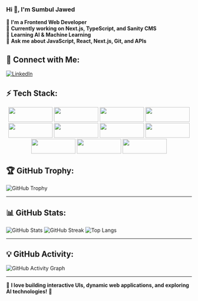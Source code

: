 ### Hi 👋, I'm Sumbul Jawed 

🚀 **I'm a Frontend Web Developer**  
🔭 **Currently working on Next.js, TypeScript, and Sanity CMS**  
🌱 **Learning AI & Machine Learning**  
💬 **Ask me about JavaScript, React, Next.js, Git, and APIs** 

## 👤 Connect with Me:
[![LinkedIn](https://img.shields.io/badge/-LinkedIn-blue?style=flat&logo=linkedin)](https://www.linkedin.com/in/sumbul-jawed-b9a5231b5/)

## ⚡ Tech Stack:
  <p align="center">
  <img src="https://img.shields.io/badge/-HTML5-darkorange?style=flat&logo=html5" width="120" height="40"/>
  <img src="https://img.shields.io/badge/-CSS3-blue?style=flat&logo=css3" width="120" height="40"/>
  <img src="https://img.shields.io/badge/-JavaScript-yellow?style=flat&logo=javascript" width="120" height="40"/>
  <img src="https://img.shields.io/badge/-TypeScript-lightblue?style=flat&logo=typescript" width="120" height="40"/>
  <img src="https://img.shields.io/badge/-React-white?style=flat&logo=react" width="120" height="40"/>
  <img src="https://img.shields.io/badge/-Next.js-black?style=flat&logo=next.js" width="120" height="40"/>
  <img src="https://img.shields.io/badge/-Tailwind%20CSS-darkblue?style=flat&logo=tailwind-css" width="120" height="40"/>
  <img src="https://img.shields.io/badge/-Node.js-green?style=flat&logo=node.js" width="120" height="40"/>
  <img src="https://img.shields.io/badge/-Sanity-darkred?style=flat&logo=sanity" width="120" height="40"/>
  <img src="https://img.shields.io/badge/-Python-lightgreen?style=flat&logo=python" width="120" height="40"/>
  <img src="https://img.shields.io/badge/-Git-orange?style=flat&logo=git" width="120" height="40"/>
</p>

## 🏆 GitHub Trophy:
![GitHub Trophy](https://github-profile-trophy.vercel.app/?username=sumbul-jawed&theme=darkhub&no-bg=true&no-frame=true&margin-w=15)

---

## 📊 GitHub Stats:
![GitHub Stats](https://github-readme-stats.vercel.app/api?username=sumbul-jawed&show_icons=true&theme=radical)
![GitHub Streak](https://github-readme-streak-stats.herokuapp.com/?user=sumbul-jawed&theme=dark)
![Top Langs](https://github-readme-stats.vercel.app/api/top-langs/?username=sumbul-jawed&layout=compact&theme=radical)

---

## 💡 GitHub Activity:
![GitHub Activity Graph](https://github-readme-activity-graph.vercel.app/graph?username=sumbul-jawed&theme=react-dark)

---

🔗 **I love building interactive UIs, dynamic web applications, and exploring AI technologies!** 🚀

